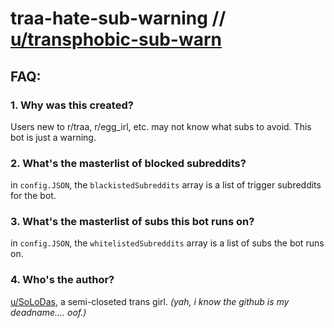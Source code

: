 # traa-hate-sub-warning // [u/transphobic-sub-warn](https://www.reddit.com/u/transphobic-sub-warn)

## FAQ:
### 1. Why was this created?
Users new to r/traa, r/egg_irl, etc. may not know what subs to avoid. This bot is just a warning.

### 2. What's the masterlist of blocked subreddits?
in `config.JSON`, the `blackistedSubreddits` array is a list of trigger subreddits for the bot.

### 3. What's the masterlist of subs this bot runs on?
in `config.JSON`, the `whitelistedSubreddits` array is a list of subs the bot runs on.

### 4. Who's the author?
[u/SoLoDas](https://www.reddit.com/u/SoLoDas), a semi-closeted trans girl. *(yah, i know the github is my deadname.... oof.)*